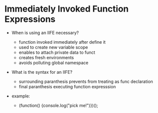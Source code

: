 # Immediately Invoked Function Expressions 

- When is using an IIFE necessary?
  - function invoked immediately after define it 
  - used to create new variable scope 
  - enables to attach private data to funct 
  - creates fresh environments 
  - avoids polluting global namespace 

- What is the syntax for an IIFE?
  - surrounding paranthesis prevents from treating as func declaration 
  - final paranthesis executing function expresssion 

- example: 
  - (function() {console.log("pick me!")})();